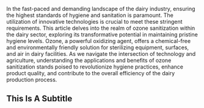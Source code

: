 In the fast-paced and demanding landscape of the dairy industry, ensuring the highest standards of hygiene and sanitation is paramount. The utilization of innovative technologies is crucial to meet these stringent requirements. This article delves into the realm of ozone sanitization within the dairy sector, exploring its transformative potential in maintaining pristine hygiene levels. Ozone, a powerful oxidizing agent, offers a chemical-free and environmentally friendly solution for sterilizing equipment, surfaces, and air in dairy facilities. As we navigate the intersection of technology and agriculture, understanding the applications and benefits of ozone sanitization stands poised to revolutionize hygiene practices, enhance product quality, and contribute to the overall efficiency of the dairy production process.

## This Is A Subtitle